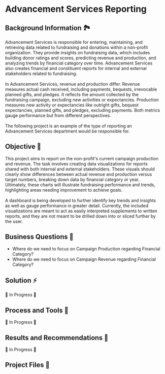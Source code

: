<h1>Advancement Services Reporting</h1>

<h2>Background Information 🏞️</h2>

Advancement Services is responsible for entering, maintaining, and retrieving data related to fundraising and donations within a non-profit organization. They provide insights on fundraising data, which includes building donor ratings and scores, predicting revenue and production, and analyzing trends by financial category over time.  Advancement Services also creates financial and constituent reports for internal and external stakeholders related to fundraising.
<br><br>
In Advancement Services, revenue and production differ. Revenue measures actual cash received, including payments, bequests, irrevocable planned gifts, and pledges. It reflects the amount collected by the fundraising campaign, excluding new activities or expectancies. Production measures new activity or expectancies like outright gifts, bequest expectancies, planned gifts, and pledges, excluding payments. Both metrics gauge performance but from different perspectives.
<br><br>
The following project is an example of the type of reporting an Advancement Services department would be responsible for.

<h2>Objective 🎯</h2>


This project aims to report on the non-profit's current campaign production and revenue. The task involves creating data visualizations for reports shared with both internal and external stakeholders. These visuals should clearly show differences between actual revenue and production versus target numbers, breaking down data by financial category or year. Ultimately, these charts will illustrate fundraising performance and trends, highlighting areas needing improvement to achieve goals. 
<br><br>
A dashboard is being developed to further identify key trends and insights as well as gauge performance in greater detail.  Currently, the included visualizations are meant to act as easily interpreted supplements to written reports, and they are not meant to be drilled down into or sliced further by the user.


<h2>Business Questions 🔎</h2> 
  
  -  Where do we need to focus on Campaign Production regarding Financial Category?
  -  Where do we need to focus on Campaign Revenue regarding Financial Category?





<h2>Solution ⚡️ </h2>

🚧 In Progress 🚧

<h2>Process and Tools 🔨 </h2>


🚧 In Progress 🚧

<h2>Results and Recommendations 🚀</h2>

🚧 In Progress 🚧

<h2>Project Files 📄</h2>


